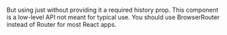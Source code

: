But using just <Router> without providing it a required history prop. This component is a low-level API not meant for typical use.
You should use BrowserRouter instead of Router for most React apps.